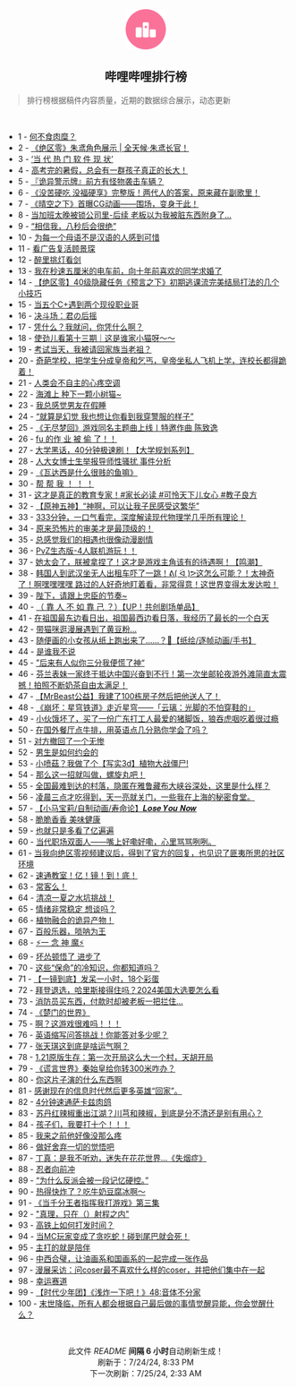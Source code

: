 <div align="center">
    <img src="./assets/icon_rank.png" alt="logo" />
    <h2>哔哩哔哩排行榜</h>
</div>

> 排行榜根据稿件内容质量，近期的数据综合展示，动态更新

<br />

<ul><li><span>1 - <a href=https://www.bilibili.com/BV1gE421w7DZ>何不食肉糜？</a></span></li><li><span>2 - <a href=https://www.bilibili.com/BV1Ji421i7xx>《绝区零》朱鸢角色展示 | 全天候·朱鸢长官！</a></span></li><li><span>3 - <a href=https://www.bilibili.com/BV1Y4421Z7VY>‘当 代 热 门 软 件 现 状’</a></span></li><li><span>4 - <a href=https://www.bilibili.com/BV1hr421K77A>高考完的暑假，总会有一群孩子真正的长大！</a></span></li><li><span>5 - <a href=https://www.bilibili.com/BV1Di421h7DU>『诡异警示牌』前方有怪物袭击车辆？</a></span></li><li><span>6 - <a href=https://www.bilibili.com/BV1c4421f72c>《没苦硬吃 没福硬享》完整版！两代人的答案，原来藏在副歌里！</a></span></li><li><span>7 - <a href=https://www.bilibili.com/BV1XE421w7sZ>《晴空之下》首曝CG动画——围场，变身于此！</a></span></li><li><span>8 - <a href=https://www.bilibili.com/BV13E421w7Bx>当加班太晚被锁公司里-后续 老板以为我被脏东西附身了...</a></span></li><li><span>9 - <a href=https://www.bilibili.com/BV1H142187Sv>“相信我，八秒后会很绝”</a></span></li><li><span>10 - <a href=https://www.bilibili.com/BV1pz421B73W>为每一个母语不是汉语的人感到可惜</a></span></li><li><span>11 - <a href=https://www.bilibili.com/BV1tW42197eD>看广告复活顾景琛</a></span></li><li><span>12 - <a href=https://www.bilibili.com/BV17Z8meeEXr>醉里挑灯看剑</a></span></li><li><span>13 - <a href=https://www.bilibili.com/BV1uf421B7ow>我在秒速五厘米的电车前，向十年前喜欢的同学求婚了</a></span></li><li><span>14 - <a href=https://www.bilibili.com/BV11r421M7YS>【绝区零】40级隐藏任务《预言之下》初期逃课流完美结局打法的几个小技巧</a></span></li><li><span>15 - <a href=https://www.bilibili.com/BV1T1421t7Ls>当五个C+遇到两个现役职业哥</a></span></li><li><span>16 - <a href=https://www.bilibili.com/BV1XH4y1c7qf>决斗场：君の后摇</a></span></li><li><span>17 - <a href=https://www.bilibili.com/BV1mS411w7gw>凭什么？我就问，你凭什么啊？</a></span></li><li><span>18 - <a href=https://www.bilibili.com/BV1tw4m1k7Rq>使劲儿看第十三期｜这是谁家小猫呀～～</a></span></li><li><span>19 - <a href=https://www.bilibili.com/BV1fz421v7YM>考试当天，我被请回家族当老祖？</a></span></li><li><span>20 - <a href=https://www.bilibili.com/BV1Tz421B7mm>奇葩学校，把学生分成皇帝和乞丐，皇帝坐私人飞机上学，连校长都得跪着！</a></span></li><li><span>21 - <a href=https://www.bilibili.com/BV1yE4m1R7XX>人类会不自主的心疼空调</a></span></li><li><span>22 - <a href=https://www.bilibili.com/BV15i421a7yX>海滩上 种下一颗小树猫~</a></span></li><li><span>23 - <a href=https://www.bilibili.com/BV1Ty411v7BT>我总感觉男友在假睡</a></span></li><li><span>24 - <a href=https://www.bilibili.com/BV1KE421w7tk>“就算是幻觉 我也想让你看到我穿警服的样子”</a></span></li><li><span>25 - <a href=https://www.bilibili.com/BV1Rf421v7Hp>《无尽梦回》游戏同名主题曲上线丨特邀作曲 陈致逸</a></span></li><li><span>26 - <a href=https://www.bilibili.com/BV1hx4y147Kp>fu 的作 业 被 偷 了！！</a></span></li><li><span>27 - <a href=https://www.bilibili.com/BV1Hx4y1s7mc>大学黑话，40分钟极速刷！【大学规划系列】</a></span></li><li><span>28 - <a href=https://www.bilibili.com/BV1Cy411e7ar>人大女博士生举报导师性骚扰 事件分析</a></span></li><li><span>29 - <a href=https://www.bilibili.com/BV1Mx4y147Ab>《瓦达西是什么很贱的鱼嘛》</a></span></li><li><span>30 - <a href=https://www.bilibili.com/BV1nH4y1c7aT>帮 帮 我 ！ ！ ！</a></span></li><li><span>31 - <a href=https://www.bilibili.com/BV1Df421q7ao>这才是真正的教育专家！#家长必读 #可怜天下儿女心 #教子良方</a></span></li><li><span>32 - <a href=https://www.bilibili.com/BV1yr421K7mw>【原神五神】“神啊，可以让我子民感受这繁华”</a></span></li><li><span>33 - <a href=https://www.bilibili.com/BV1cz421i7k8>333分钟，一口气看完，深度解读现代物理学几乎所有理论！</a></span></li><li><span>34 - <a href=https://www.bilibili.com/BV1z4421Z7wy>原来恐怖片的审美才是最顶级的！</a></span></li><li><span>35 - <a href=https://www.bilibili.com/BV1RS421X76R>总感觉我们的相遇也很像动漫剧情</a></span></li><li><span>36 - <a href=https://www.bilibili.com/BV1ox4y1x7o9>PvZ生态版-4人联机游玩！！</a></span></li><li><span>37 - <a href=https://www.bilibili.com/BV1xW42197ft>她太会了，朕被拿捏了！这才是游戏主角该有的待遇啊！【鸣潮】</a></span></li><li><span>38 - <a href=https://www.bilibili.com/BV1iH4y1c7mt>韩国人到武汉坐无人出租车吓了一跳！ᕕ( ᐛ )ᕗ这怎么可能？！太神奇了！啊嘿嘿嘿嘿 路过的人好奇地盯着看，非常得意！这世界变得太发达啦！</a></span></li><li><span>39 - <a href=https://www.bilibili.com/BV1TH4y1c7ML>陛下，请跟上忠臣的节奏~</a></span></li><li><span>40 - <a href=https://www.bilibili.com/BV1H4421S7CD>（ 靠 人 不 如 靠 己 ？）【UP！共创剧场单品】</a></span></li><li><span>41 - <a href=https://www.bilibili.com/BV1Hr421M7jH>在祖国最东边看日出，祖国最西边看日落，我经历了最长的一个白天</a></span></li><li><span>42 - <a href=https://www.bilibili.com/BV1ku84e2ECa>带猫咪逛漫展遇到了黄豆粉…</a></span></li><li><span>43 - <a href=https://www.bilibili.com/BV1bW42197uo>随便画的小女孩从纸上跑出来了……？🤔【纸绘/逐帧动画/手书】</a></span></li><li><span>44 - <a href=https://www.bilibili.com/BV1oz421v7d7>是谁我不说</a></span></li><li><span>45 - <a href=https://www.bilibili.com/BV1jf421i7Ec>”后来有人似你三分我便慌了神“</a></span></li><li><span>46 - <a href=https://www.bilibili.com/BV11f421q7z1>芬兰表妹一家终于抵达中国兴奋到不行！第一次坐邮轮夜游外滩简直太震撼！拍照不断奶茶自由太满足！</a></span></li><li><span>47 - <a href=https://www.bilibili.com/BV1XS411A77b>【MrBeast公益】我建了100栋房子然后把他送人了！</a></span></li><li><span>48 - <a href=https://www.bilibili.com/BV1yT42167MM>《崩坏：星穹铁道》走近星穹——「云璃：光脚的不怕穿鞋的」</a></span></li><li><span>49 - <a href=https://www.bilibili.com/BV141421t7gG>小伙饿坏了，买了一份广东打工人最爱的猪脚饭，狼吞虎咽吃着很过瘾</a></span></li><li><span>50 - <a href=https://www.bilibili.com/BV1CZ421N78Y>在国外餐厅点牛排，用英语点几分熟你学会了吗？</a></span></li><li><span>51 - <a href=https://www.bilibili.com/BV1Qi421h7HA>对方撤回了一个无惨</a></span></li><li><span>52 - <a href=https://www.bilibili.com/BV1jf421i7s8>男生是如何约会的</a></span></li><li><span>53 - <a href=https://www.bilibili.com/BV15U411S7oB>小喷菇？我做了个【写实3d】植物大战僵尸!</a></span></li><li><span>54 - <a href=https://www.bilibili.com/BV1tM4m117kW>那么这一招就叫做，螺旋丸吧！</a></span></li><li><span>55 - <a href=https://www.bilibili.com/BV1ub42177di>全国最难到达的村落，隐匿在雅鲁藏布大峡谷深处，这里是什么样？</a></span></li><li><span>56 - <a href=https://www.bilibili.com/BV1Qi421h7E7>凌晨三点才吃得到，天一亮就关门，一些我在上海的秘密食堂。</a></span></li><li><span>57 - <a href=https://www.bilibili.com/BV1ST421k7RS>【小马宝莉/自制动画/寿命论】𝑳𝒐𝒔𝒆 𝒀𝒐𝒖 𝑵𝒐𝒘</a></span></li><li><span>58 - <a href=https://www.bilibili.com/BV1iW42197ax>脆脆香香 美味健康</a></span></li><li><span>59 - <a href=https://www.bilibili.com/BV114421U7ep>也就只是多看了亿遍遍</a></span></li><li><span>60 - <a href=https://www.bilibili.com/BV18S421978E>当代职场双面人——嘴上好嘞好嘞，心里骂骂咧咧。</a></span></li><li><span>61 - <a href=https://www.bilibili.com/BV1QU411U7cC>当我向绝区零视频建议后，得到了官方的回复，也见识了匪夷所思的社区环境</a></span></li><li><span>62 - <a href=https://www.bilibili.com/BV1gb42177CM>速通教室！亿！镜！到！底！</a></span></li><li><span>63 - <a href=https://www.bilibili.com/BV18S411w7aU>常客么！</a></span></li><li><span>64 - <a href=https://www.bilibili.com/BV1KE4m197fH>清凉一夏之水坑挑战！</a></span></li><li><span>65 - <a href=https://www.bilibili.com/BV1ux4y147td>情绪非常稳定 想谈吗？</a></span></li><li><span>66 - <a href=https://www.bilibili.com/BV1ZE4m1X7Cj>植物融合的诡异产物！</a></span></li><li><span>67 - <a href=https://www.bilibili.com/BV1TH4y1c7DQ>百般乐器，唢呐为王</a></span></li><li><span>68 - <a href=https://www.bilibili.com/BV1W142187yf>⚡️一 念 神 魔⚡️</a></span></li><li><span>69 - <a href=https://www.bilibili.com/BV1Uw4m1r7e8>坏怂顿悟了 进步了</a></span></li><li><span>70 - <a href=https://www.bilibili.com/BV1E142187wk>这些“保命”的冷知识，你都知道吗？</a></span></li><li><span>71 - <a href=https://www.bilibili.com/BV1Nz421i7kM>【一镜到底】发呆一小时，18个彩蛋</a></span></li><li><span>72 - <a href=https://www.bilibili.com/BV13b421J7Yr>拜登退选，哈里斯接得住吗？2024美国大选要怎么看</a></span></li><li><span>73 - <a href=https://www.bilibili.com/BV1US421X7ha>消防员买东西，付款时却被老板一把拦住...</a></span></li><li><span>74 - <a href=https://www.bilibili.com/BV1E4421S7BH>《楚门的世界》</a></span></li><li><span>75 - <a href=https://www.bilibili.com/BV13z421i75E>啊？这游戏很难吗！！！</a></span></li><li><span>76 - <a href=https://www.bilibili.com/BV1BE421F7ZD>英语缩写问答挑战！你能答对多少呢？</a></span></li><li><span>77 - <a href=https://www.bilibili.com/BV1DM4m1y7zP>张天琪这到底是啥运气啊？</a></span></li><li><span>78 - <a href=https://www.bilibili.com/BV1ry411e7Gn>1.21原版生存：第一次开局这么大一个村，天胡开局</a></span></li><li><span>79 - <a href=https://www.bilibili.com/BV1er421M7YD>《谎言世界》秦始皇给你转300米咋办？</a></span></li><li><span>80 - <a href=https://www.bilibili.com/BV1er421M7BS>你这片子演的什么东西啊</a></span></li><li><span>81 - <a href=https://www.bilibili.com/BV1sH4y1c7Yw>感谢现在的信息时代然后更多英雄“回家”。</a></span></li><li><span>82 - <a href=https://www.bilibili.com/BV1KU411S7bF>4分钟速通萨卡兹肉鸽</a></span></li><li><span>83 - <a href=https://www.bilibili.com/BV1QE4m1X7ZR>苏丹红辣椒重出江湖？川芎和辣椒，到底是分不清还是别有用心？</a></span></li><li><span>84 - <a href=https://www.bilibili.com/BV1Hx4y147k9>孩子们，我要打十个！！！</a></span></li><li><span>85 - <a href=https://www.bilibili.com/BV1Lx4y1472i>我来之前他好像没那么疼</a></span></li><li><span>86 - <a href=https://www.bilibili.com/BV1Nm42137FM>做好舍弃一切的觉悟吧</a></span></li><li><span>87 - <a href=https://www.bilibili.com/BV1Gb42177CL>丁真：是我不听劝，迷失在花花世界...《失烟症》</a></span></li><li><span>88 - <a href=https://www.bilibili.com/BV1BW42197q3>忍者向前冲</a></span></li><li><span>89 - <a href=https://www.bilibili.com/BV11X8keaEpV>“为什么反派会被一段记忆硬控。”</a></span></li><li><span>90 - <a href=https://www.bilibili.com/BV1HU411S77v>热得快炸了？吃牛奶豆腐冰啊～</a></span></li><li><span>91 - <a href=https://www.bilibili.com/BV1dS421X74d>《当千分王者指挥我打游戏》第三集</a></span></li><li><span>92 - <a href=https://www.bilibili.com/BV1FE4m1d7sv>"真理，只在（）射程之内"</a></span></li><li><span>93 - <a href=https://www.bilibili.com/BV1ZT42167tS>高铁上如何打发时间？</a></span></li><li><span>94 - <a href=https://www.bilibili.com/BV1gT421r7Y2>当MC玩家变成了贪吃蛇！碰到尾巴就会死！</a></span></li><li><span>95 - <a href=https://www.bilibili.com/BV1E2421Z7gj>主打的就是陪伴</a></span></li><li><span>96 - <a href=https://www.bilibili.com/BV1Wx4y147sB>中西合璧，让油画系和国画系的一起完成一张作品</a></span></li><li><span>97 - <a href=https://www.bilibili.com/BV13b421J77t>漫展采访：问coser最不喜欢什么样的coser，并把他们集中在一起</a></span></li><li><span>98 - <a href=https://www.bilibili.com/BV1H1421t7da>幸运赛道</a></span></li><li><span>99 - <a href=https://www.bilibili.com/BV1eS411w7Cu>【时代少年团】《浅炸一下吧！》48:音体不分家</a></span></li><li><span>100 - <a href=https://www.bilibili.com/BV1Kf421B7My>末世降临，所有人都会根据自己最后做的事情觉醒异能，你会觉醒什么？</a></span></li></ul>

<br />

<p align=center>此文件 <i>README</i> <b>间隔 6 小时</b>自动刷新生成！<br>刷新于：7/24/24, 8:33 PM<br>下一次刷新：7/25/24, 2:33 AM</p>